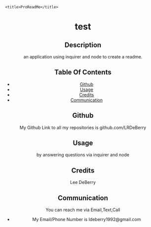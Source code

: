 <!DOCTYPE html>
<html lang="en">
<head>
    <meta charset="UTF-8">
    <meta http-equiv="X-UA-Compatible" content="IE=edge">
    <meta name="viewport" content="width=device-width, initial-scale=1.0">
    <link rel="stylesheet" href="https://cdn.jsdelivr.net/npm/bootstrap@4.3.1/dist/css/bootstrap.min.css" integrity="sha384-ggOyR0iXCbMQv3Xipma34MD+dH/1fQ784/j6cY/iJTQUOhcWr7x9JvoRxT2MZw1T" crossorigin="anonymous">

    <title>ProReadMe</title>
</head>
<body>
<header class="p-5 mb-4 header bg-light">
    <div class="container">
        <h1 class="display-4">test</h1>
        <h2>Description</h2>
        <p>an application using inquirer and node to create a readme.</p>
        <h2>Table Of Contents</h2>
        <ul>
        <li>
        <a href="#github">Github</a>
        </li>
        <li>
        <a href="#usage">Usage</a>
        </li>
        <li>
        <a href="credits">Credits</a>
        </li>
        <li>
        <a href="communication">Communication</a>
        </li>
        </ul>
        <h2 id="github">Github</h2>
        <p>My Github Link to all my repositories is github.com/LRDeBerry</p>
        <h2 id="usage">Usage</h2>
        <p>by answering questions via inquirer and node </p>
        <h2 id="credits">Credits</h2>
        <p>Lee DeBerry</p>
        <h2 id="communication">Communication</h2>
        <p>You can reach me via Email,Text,Call</p>
        <ul>
        <li>My Email/Phone Number is ldeberry1992@gmail.com</li>
        </ul>
    
</body>
</html>